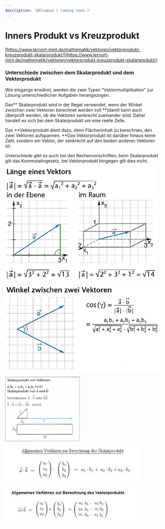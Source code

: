 ```yaml
---
description: '@Glimpse ( coming soon )'
---
```


# Inners Produkt vs Kreuzprodukt

[https://www.lernort-mint.de/mathematik/vektoren/vektorprodukt-kreuzprodukt-skalarprodukt/](https://www.lernort-mint.de/mathematik/vektoren/vektorprodukt-kreuzprodukt-skalarprodukt/)

### Unterschiede zwischen dem Skalarprodukt und dem Vektorprodukt

Wie eingangs erwähnt, werden die zwei Typen “Vektormultiplikation” zur Lösung unterschiedlicher Aufgaben herangezogen.

Das** Skalarprodukt wird in der Regel verwendet, wenn der Winkel zwischen zwei Vektoren berechnet werden soll **(damit kann auch überprüft werden, ob die Vektoren senkrecht zueinander sind. Daher handelt es sich bei dem Skalarprodukt um eine reelle Zelle.

Das **Vektorprodukt dient dazu, denn Flächeninhalt zu berechnen, den zwei Vektoren aufspannen. **Das Vektorprodukt ist darüber hinaus keine Zahl, sondern ein Vektor, der senkrecht auf den beiden anderen Vektoren ist.

Unterschiede gibt es auch bei den Rechenvorschriften, beim Skalarprodukt gilt das Kommutativgesetz, bei Vektorprodukt hingegen gilt dies nicht.

![](<../../../.gitbook/assets/grafik (5) (1) (1) (1).png>)

![](<../../../.gitbook/assets/grafik (3) (1) (1).png>)

![](<../../../.gitbook/assets/grafik (4) (1) (1) (1).png>)

![zwei Vektoren  werden einem Skalar zugehordnet](<../../../.gitbook/assets/grafik (11) (1) (1).png>)



![](<../../../.gitbook/assets/grafik (8) (1) (1).png>)
